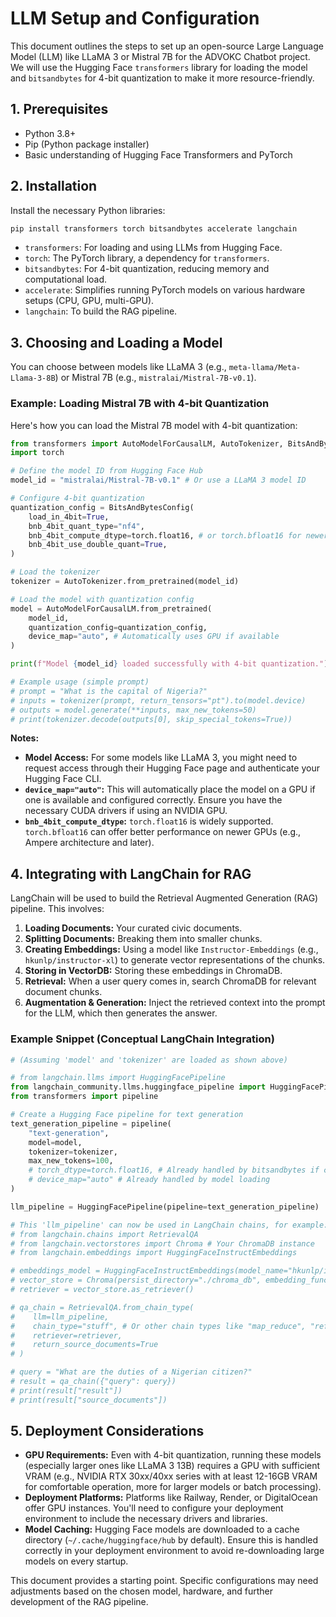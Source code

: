 # LLM Setup and Configuration

This document outlines the steps to set up an open-source Large Language Model (LLM) like LLaMA 3 or Mistral 7B for the ADVOKC Chatbot project. We will use the Hugging Face `transformers` library for loading the model and `bitsandbytes` for 4-bit quantization to make it more resource-friendly.

## 1. Prerequisites

- Python 3.8+
- Pip (Python package installer)
- Basic understanding of Hugging Face Transformers and PyTorch

## 2. Installation

Install the necessary Python libraries:

```bash
pip install transformers torch bitsandbytes accelerate langchain
```

- `transformers`: For loading and using LLMs from Hugging Face.
- `torch`: The PyTorch library, a dependency for `transformers`.
- `bitsandbytes`: For 4-bit quantization, reducing memory and computational load.
- `accelerate`: Simplifies running PyTorch models on various hardware setups (CPU, GPU, multi-GPU).
- `langchain`: To build the RAG pipeline.

## 3. Choosing and Loading a Model

You can choose between models like LLaMA 3 (e.g., `meta-llama/Meta-Llama-3-8B`) or Mistral 7B (e.g., `mistralai/Mistral-7B-v0.1`).

### Example: Loading Mistral 7B with 4-bit Quantization

Here's how you can load the Mistral 7B model with 4-bit quantization:

```python
from transformers import AutoModelForCausalLM, AutoTokenizer, BitsAndBytesConfig
import torch

# Define the model ID from Hugging Face Hub
model_id = "mistralai/Mistral-7B-v0.1" # Or use a LLaMA 3 model ID

# Configure 4-bit quantization
quantization_config = BitsAndBytesConfig(
    load_in_4bit=True,
    bnb_4bit_quant_type="nf4",
    bnb_4bit_compute_dtype=torch.float16, # or torch.bfloat16 for newer GPUs
    bnb_4bit_use_double_quant=True,
)

# Load the tokenizer
tokenizer = AutoTokenizer.from_pretrained(model_id)

# Load the model with quantization config
model = AutoModelForCausalLM.from_pretrained(
    model_id,
    quantization_config=quantization_config,
    device_map="auto", # Automatically uses GPU if available
)

print(f"Model {model_id} loaded successfully with 4-bit quantization.")

# Example usage (simple prompt)
# prompt = "What is the capital of Nigeria?"
# inputs = tokenizer(prompt, return_tensors="pt").to(model.device)
# outputs = model.generate(**inputs, max_new_tokens=50)
# print(tokenizer.decode(outputs[0], skip_special_tokens=True))
```

**Notes:**

- **Model Access:** For some models like LLaMA 3, you might need to request access through their Hugging Face page and authenticate your Hugging Face CLI.
- **`device_map="auto"`:** This will automatically place the model on a GPU if one is available and configured correctly. Ensure you have the necessary CUDA drivers if using an NVIDIA GPU.
- **`bnb_4bit_compute_dtype`:** `torch.float16` is widely supported. `torch.bfloat16` can offer better performance on newer GPUs (e.g., Ampere architecture and later).

## 4. Integrating with LangChain for RAG

LangChain will be used to build the Retrieval Augmented Generation (RAG) pipeline. This involves:

1.  **Loading Documents:** Your curated civic documents.
2.  **Splitting Documents:** Breaking them into smaller chunks.
3.  **Creating Embeddings:** Using a model like `Instructor-Embeddings` (e.g., `hkunlp/instructor-xl`) to generate vector representations of the chunks.
4.  **Storing in VectorDB:** Storing these embeddings in ChromaDB.
5.  **Retrieval:** When a user query comes in, search ChromaDB for relevant document chunks.
6.  **Augmentation & Generation:** Inject the retrieved context into the prompt for the LLM, which then generates the answer.

### Example Snippet (Conceptual LangChain Integration)

```python
# (Assuming 'model' and 'tokenizer' are loaded as shown above)

# from langchain.llms import HuggingFacePipeline
from langchain_community.llms.huggingface_pipeline import HuggingFacePipeline
from transformers import pipeline

# Create a Hugging Face pipeline for text generation
text_generation_pipeline = pipeline(
    "text-generation",
    model=model,
    tokenizer=tokenizer,
    max_new_tokens=100,
    # torch_dtype=torch.float16, # Already handled by bitsandbytes if compute_dtype is set
    # device_map="auto" # Already handled by model loading
)

llm_pipeline = HuggingFacePipeline(pipeline=text_generation_pipeline)

# This 'llm_pipeline' can now be used in LangChain chains, for example:
# from langchain.chains import RetrievalQA
# from langchain.vectorstores import Chroma # Your ChromaDB instance
# from langchain.embeddings import HuggingFaceInstructEmbeddings

# embeddings_model = HuggingFaceInstructEmbeddings(model_name="hkunlp/instructor-xl")
# vector_store = Chroma(persist_directory="./chroma_db", embedding_function=embeddings_model)
# retriever = vector_store.as_retriever()

# qa_chain = RetrievalQA.from_chain_type(
#    llm=llm_pipeline,
#    chain_type="stuff", # Or other chain types like "map_reduce", "refine"
#    retriever=retriever,
#    return_source_documents=True
# )

# query = "What are the duties of a Nigerian citizen?"
# result = qa_chain({"query": query})
# print(result["result"])
# print(result["source_documents"])
```

## 5. Deployment Considerations

-   **GPU Requirements:** Even with 4-bit quantization, running these models (especially larger ones like LLaMA 3 13B) requires a GPU with sufficient VRAM (e.g., NVIDIA RTX 30xx/40xx series with at least 12-16GB VRAM for comfortable operation, more for larger models or batch processing).
-   **Deployment Platforms:** Platforms like Railway, Render, or DigitalOcean offer GPU instances. You'll need to configure your deployment environment to include the necessary drivers and libraries.
-   **Model Caching:** Hugging Face models are downloaded to a cache directory (`~/.cache/huggingface/hub` by default). Ensure this is handled correctly in your deployment environment to avoid re-downloading large models on every startup.

This document provides a starting point. Specific configurations may need adjustments based on the chosen model, hardware, and further development of the RAG pipeline.
